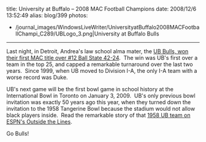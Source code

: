 title: University at Buffalo – 2008 MAC Football Champions
date: 2008/12/6 13:52:49
alias: blog/399
photos:
- /journal_images/WindowsLiveWriter/UniversityatBuffalo2008MACFootballChampi_C289/UBLogo_3.png|University at Buffalo Bulls
---
Last night, in Detroit, Andrea's law school alma mater, the [UB Bulls, won their first MAC title over #12 Ball State 42-24](http://sports.espn.go.com/ncf/recap?gameId=283402084).  The win was UB's first over a team in the top 25, and capped a remarkable turnaround over the last two years.  Since 1999, when UB moved to Division I-A, the only I-A team with a worse record was Duke.

UB's next game will be the first bowl game in school history at the International Bowl in Toronto on January 3, 2009.  UB's only previous bowl invitation was exactly 50 years ago this year, when they turned down the invitation to the 1958 Tangerine Bowl because the stadium would not allow black players inside.  Read the remarkable story of that [1958 UB team on ESPN's Outside the Lines](http://sports.espn.go.com/espn/eticket/story?page=buffalo58).

Go Bulls!